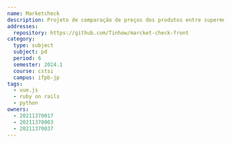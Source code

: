 ```yaml
---
name: Marketcheck
description: Projeto de comparação de preços dos produtos entre supermercados.
addresses:
  repository: https://github.com/Tinhow/marcket-check-front
category:
  type: subject
  subject: pd
  period: 6
  semester: 2024.1
  course: cstsi
  campus: ifpb-jp
tags:
  - vue.js
  - ruby on rails
  - python
owners:
  - 20211370017
  - 20211370003
  - 20211370037
---
```

